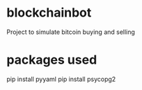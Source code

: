 # blockchainbot

Project to simulate bitcoin buying and selling

# packages used

pip install pyyaml
pip install psycopg2

